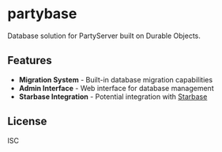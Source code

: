 # partybase

Database solution for PartyServer built on Durable Objects.

## Features

- **Migration System** - Built-in database migration capabilities
- **Admin Interface** - Web interface for database management
- **Starbase Integration** - Potential integration with [Starbase](https://starbasedb.com/)

## License

ISC
